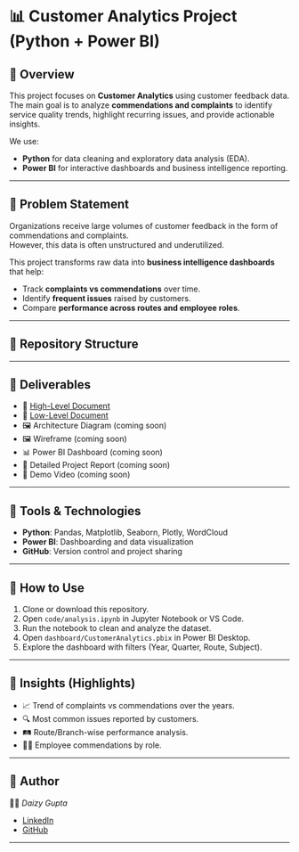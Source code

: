 
# 📊 Customer Analytics Project (Python + Power BI)

## 🔹 Overview
This project focuses on **Customer Analytics** using customer feedback data.  
The main goal is to analyze **commendations and complaints** to identify service quality trends, highlight recurring issues, and provide actionable insights.  

We use:
- **Python** for data cleaning and exploratory data analysis (EDA).  
- **Power BI** for interactive dashboards and business intelligence reporting.  

---

## 🔹 Problem Statement
Organizations receive large volumes of customer feedback in the form of commendations and complaints.  
However, this data is often unstructured and underutilized.  

This project transforms raw data into **business intelligence dashboards** that help:  
- Track **complaints vs commendations** over time.  
- Identify **frequent issues** raised by customers.  
- Compare **performance across routes and employee roles**.  

---

## 🔹 Repository Structure


---

## 🔹 Deliverables
- 📄 [High-Level Document](./docs/HighLevelDocument.pdf)  
- 📄 [Low-Level Document](./docs/LowLevelDocument.pdf)   
- 🖼 Architecture Diagram (coming soon)  
- 🖼 Wireframe (coming soon)  
- 📊 Power BI Dashboard (coming soon)  
- 📜 Detailed Project Report (coming soon)  
- 🎥 Demo Video (coming soon)  

---

## 🔹 Tools & Technologies
- **Python**: Pandas, Matplotlib, Seaborn, Plotly, WordCloud  
- **Power BI**: Dashboarding and data visualization  
- **GitHub**: Version control and project sharing  

---

## 🔹 How to Use
1. Clone or download this repository.  
2. Open `code/analysis.ipynb` in Jupyter Notebook or VS Code.  
3. Run the notebook to clean and analyze the dataset.  
4. Open `dashboard/CustomerAnalytics.pbix` in Power BI Desktop.  
5. Explore the dashboard with filters (Year, Quarter, Route, Subject).  

---

## 🔹 Insights (Highlights)
- 📈 Trend of complaints vs commendations over the years.  
- 🔍 Most common issues reported by customers.  
- 🛤 Route/Branch-wise performance analysis.  
- 👨‍💼 Employee commendations by role.  

---

## 🔹 Author
👩‍💻 *Daizy Gupta*  
- [LinkedIn](https://www.linkedin.com/in/daizy-gupta-6519b388)  
- [GitHub](https://github.com/DAIZGUPTA)  

---
